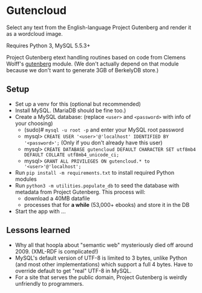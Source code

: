 # Gutencloud

Select any text from the English-language Project Gutenberg and render it as a wordcloud image.

Requires Python 3, MySQL 5.5.3+

Project Gutenberg etext handling routines based on code from Clemens Wolff's 
[gutenberg](https://github.com/c-w/Gutenberg) module. (We don't actually depend on that module because 
we don't want to generate 3GB of BerkelyDB store.)

## Setup

* Set up a venv for this (optional but recommended)
* Install MySQL. (MariaDB should be fine too.)
* Create a MySQL database: (replace `<user>` and `<password>` with info of your choosing)
    * (sudo)# `mysql -u root -p` and enter your MySQL root password
    * mysql> `CREATE USER '<user>'@'localhost' IDENTIFIED BY '<password>';` (Only 
    if you don't already have this user)
    * mysql> `CREATE DATABASE gutencloud DEFAULT CHARACTER SET utf8mb4 DEFAULT COLLATE utf8mb4_unicode_ci;`
    * mysql> `GRANT ALL PRIVILEGES ON gutencloud.* to '<user>'@'localhost';`
* Run `pip install -m requirements.txt` to install required Python modules
* Run `python3 -m utilities.populate_db` to seed the database with metadata from Project Gutenberg. This 
process will:
    * download a 40MB datafile
    * processes that for __a while__ (53,000+ ebooks) and store it in the DB
* Start the app with ...

## Lessons learned
* Why all that hoopla about "semantic web" mysteriously died off around 2009. (XML-RDF is complicated!)
* MySQL's default version of UTF-8 is limited to 3 bytes, unlike Python (and most other implementations) 
which support a full 4 bytes. Have to override default to get "real" UTF-8 in MySQL.
* For a site that serves the public domain, Project Gutenberg is weirdly unfriendly to programmers.
